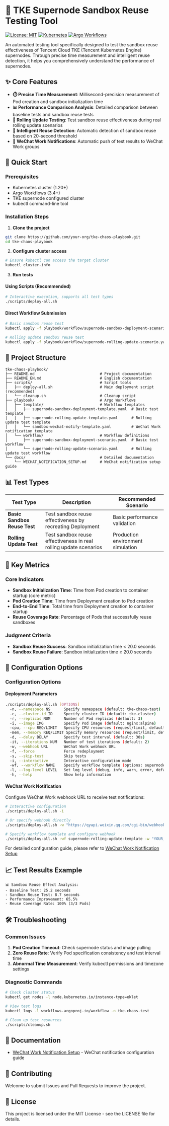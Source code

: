 # 🚀 TKE Supernode Sandbox Reuse Testing Tool

[![License: MIT](https://img.shields.io/badge/License-MIT-yellow.svg)](https://opensource.org/licenses/MIT)
[![Kubernetes](https://img.shields.io/badge/Kubernetes-1.20+-blue.svg)](https://kubernetes.io/)
[![Argo Workflows](https://img.shields.io/badge/Argo%20Workflows-3.4+-green.svg)](https://argoproj.github.io/argo-workflows/)

An automated testing tool specifically designed to test the sandbox reuse effectiveness of Tencent Cloud TKE (Tencent Kubernetes Engine) supernodes. Through precise time measurement and intelligent reuse detection, it helps you comprehensively understand the performance of supernodes.

## ✨ Core Features

- **⏱️ Precise Time Measurement**: Millisecond-precision measurement of Pod creation and sandbox initialization time
- **📊 Performance Comparison Analysis**: Detailed comparison between baseline tests and sandbox reuse tests
- **🔄 Rolling Update Testing**: Test sandbox reuse effectiveness during real rolling update scenarios
- **🎯 Intelligent Reuse Detection**: Automatic detection of sandbox reuse based on 20-second threshold
- **💬 WeChat Work Notifications**: Automatic push of test results to WeChat Work groups

## 🚀 Quick Start

### Prerequisites

- Kubernetes cluster (1.20+)
- Argo Workflows (3.4+)
- TKE supernode configured cluster
- kubectl command-line tool

### Installation Steps

1. **Clone the project**
```bash
git clone https://github.com/your-org/tke-chaos-playbook.git
cd tke-chaos-playbook
```

2. **Configure cluster access**
```bash
# Ensure kubectl can access the target cluster
kubectl cluster-info
```

3. **Run tests**

#### Using Scripts (Recommended)
```bash
# Interactive execution, supports all test types
./scripts/deploy-all.sh
```

#### Direct Workflow Submission
```bash
# Basic sandbox reuse test
kubectl apply -f playbook/workflow/supernode-sandbox-deployment-scenario.yaml

# Rolling update sandbox reuse test
kubectl apply -f playbook/workflow/supernode-rolling-update-scenario.yaml
```

## 📁 Project Structure

```
tke-chaos-playbook/
├── README.md                             # Project documentation
├── README_EN.md                          # English documentation
├── scripts/                              # Script tools
│   ├── deploy-all.sh                     # Main deployment script (recommended)
│   └── cleanup.sh                        # Cleanup script
├── playbook/                             # Argo Workflows
│   ├── template/                         # Workflow templates
│   │   ├── supernode-sandbox-deployment-template.yaml  # Basic test template
│   │   ├── supernode-rolling-update-template.yaml      # Rolling update test template
│   │   └── sandbox-wechat-notify-template.yaml         # WeChat Work notification template
│   └── workflow/                         # Workflow definitions
│       ├── supernode-sandbox-deployment-scenario.yaml  # Basic test workflow
│       └── supernode-rolling-update-scenario.yaml      # Rolling update test workflow
└── docs/                                 # Detailed documentation
    └── WECHAT_NOTIFICATION_SETUP.md      # WeChat notification setup guide
```

## 📊 Test Types

| Test Type | Description | Recommended Scenario |
|---|---|---|
| **Basic Sandbox Reuse Test** | Test sandbox reuse effectiveness by recreating Deployment | Basic performance validation |
| **Rolling Update Test** | Test sandbox reuse effectiveness in real rolling update scenarios | Production environment simulation |

## 🎯 Key Metrics

### Core Indicators
- **Sandbox Initialization Time**: Time from Pod creation to container startup (core metric)
- **Pod Creation Time**: Time from Deployment creation to Pod creation
- **End-to-End Time**: Total time from Deployment creation to container startup
- **Reuse Coverage Rate**: Percentage of Pods that successfully reuse sandboxes

### Judgment Criteria
- **Sandbox Reuse Success**: Sandbox initialization time < 20.0 seconds
- **Sandbox Reuse Failure**: Sandbox initialization time ≥ 20.0 seconds

## 🔧 Configuration Options

### Configuration Options

#### Deployment Parameters
```bash
./scripts/deploy-all.sh [OPTIONS]
  -n, --namespace NS      Specify namespace (default: tke-chaos-test)
  -c, --cluster-id ID     Specify cluster ID (default: tke-cluster)
  -r, --replicas NUM      Number of Pod replicas (default: 3)
  -i, --image IMG         Specify Pod image (default: nginx:alpine)
  -cpu, --cpu REQ/LIMIT   Specify CPU resources (request/limit, default: 100m/200m)
  -mem, --memory REQ/LIMIT Specify memory resources (request/limit, default: 128Mi/256Mi)
  -d, --delay DELAY       Specify test interval (default: 30s)
  -it, --iterations NUM   Number of test iterations (default: 2)
  -w, --webhook URL       WeChat Work webhook URL
  -f, --force             Force redeployment
  -s, --skip-test         Skip tests
  -i, --interactive       Interactive configuration mode
  -wf, --workflow NAME    Specify workflow template (options: supernode-sandbox-deployment-template, supernode-rolling-update-template)
  -l, --log-level LEVEL   Set log level (debug, info, warn, error, default: info)
  -h, --help              Show help information
```

#### WeChat Work Notification
Configure WeChat Work webhook URL to receive test notifications:

```bash
# Interactive configuration
./scripts/deploy-all.sh -i

# Or specify webhook directly
./scripts/deploy-all.sh -w "https://qyapi.weixin.qq.com/cgi-bin/webhook/send?key=YOUR_KEY"

# Specify workflow template and configure webhook
./scripts/deploy-all.sh -wf supernode-rolling-update-template -w "YOUR_WEBHOOK_URL"
```

For detailed configuration guide, please refer to [WeChat Work Notification Setup](WECHAT_NOTIFICATION_SETUP.md)

## 📈 Test Results Example

```
📊 Sandbox Reuse Effect Analysis:
- Baseline Test: 25.2 seconds
- Sandbox Reuse Test: 8.7 seconds  
- Performance Improvement: 65.5%
- Reuse Coverage Rate: 100% (3/3 Pods)
```

## 🛠️ Troubleshooting

### Common Issues
1. **Pod Creation Timeout**: Check supernode status and image pulling
2. **Zero Reuse Rate**: Verify Pod specification consistency and test interval time
3. **Abnormal Time Measurement**: Verify kubectl permissions and timezone settings

### Diagnostic Commands
```bash
# Check cluster status
kubectl get nodes -l node.kubernetes.io/instance-type=eklet

# View test logs
kubectl logs -l workflows.argoproj.io/workflow -n tke-chaos-test

# Clean up test resources
./scripts/cleanup.sh
```

## 📖 Documentation

- [WeChat Work Notification Setup](docs/WECHAT_NOTIFICATION_SETUP.md) - WeChat notification configuration guide

## 🤝 Contributing

Welcome to submit Issues and Pull Requests to improve the project.

## 📄 License

This project is licensed under the MIT License - see the LICENSE file for details.